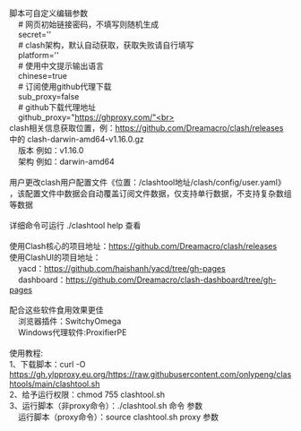脚本可自定义编辑参数<br>
&nbsp;&nbsp;&nbsp;&nbsp;\# 网页初始链接密码，不填写则随机生成<br>
&nbsp;&nbsp;&nbsp;&nbsp;secret=''<br>
&nbsp;&nbsp;&nbsp;&nbsp;\# clash架构，默认自动获取，获取失败请自行填写<br>
&nbsp;&nbsp;&nbsp;&nbsp;platform=''<br>
&nbsp;&nbsp;&nbsp;&nbsp;\# 使用中文提示输出语言<br>
&nbsp;&nbsp;&nbsp;&nbsp;chinese=true<br>
&nbsp;&nbsp;&nbsp;&nbsp;\# 订阅使用github代理下载<br>
&nbsp;&nbsp;&nbsp;&nbsp;sub_proxy=false<br>
&nbsp;&nbsp;&nbsp;&nbsp;\# github下载代理地址<br>
&nbsp;&nbsp;&nbsp;&nbsp;github_proxy="https://ghproxy.com/"<br>
<br>
clash相关信息获取位置，例：https://github.com/Dreamacro/clash/releases 中的 clash-darwin-amd64-v1.16.0.gz<br>
&nbsp;&nbsp;&nbsp;&nbsp;版本 例如：v1.16.0<br>
&nbsp;&nbsp;&nbsp;&nbsp;架构 例如：darwin-amd64<br>
<br>
用户更改clash用户配置文件《位置：/clashtool地址/clash/config/user.yaml》 ，该配置文件中数据会自动覆盖订阅文件数据，仅支持单行数据，不支持复杂数组等数据<br>
<br>
详细命令可运行 ./clashtool help 查看<br>
<br>
使用Clash核心的项目地址：https://github.com/Dreamacro/clash/releases<br>
使用ClashUI的项目地址：<br>
&nbsp;&nbsp;&nbsp;&nbsp;yacd：https://github.com/haishanh/yacd/tree/gh-pages<br>
&nbsp;&nbsp;&nbsp;&nbsp;dashboard：https://github.com/Dreamacro/clash-dashboard/tree/gh-pages<br>
<br>
配合这些软件食用效果更佳<br>
&nbsp;&nbsp;&nbsp;&nbsp;浏览器插件：SwitchyOmega<br>
&nbsp;&nbsp;&nbsp;&nbsp;Windows代理软件:ProxifierPE<br>
<br>
使用教程:<br>
1、下载脚本：curl -O https://gh.ylpproxy.eu.org/https://raw.githubusercontent.com/onlypeng/clashtools/main/clashtool.sh<br>
2、给予运行权限：chmod 755 clashtool.sh<br>
3、运行脚本（非proxy命令）：./clashtool.sh 命令 参数<br>
&nbsp;&nbsp;&nbsp;&nbsp;运行脚本（proxy命令）：source clashtool.sh proxy 参数<br>